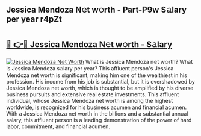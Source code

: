 ## Jessica Mendoza N𝚎t w𝚘rth - Part-P9w S𝚊lary per year r4pZt

# <h2><a href="http://gc1vwnh.nevu.top/?p=Jessica+Mendoza">🔗 👉🔴 Jessica Mendoza N𝚎t w𝚘rth - S𝚊lary</a></h2>

[![Jessica Mendoza N𝚎t W𝚘rth](https://i.imgur.com/Oavwk0R.jpeg)](http://gc1vwnh.nevu.top/?p=Jessica+Mendoza)
What is Jessica Mendoza n𝚎t w𝚘rth? What is Jessica Mendoza s𝚊lary per year?
This affluent person's Jessica Mendoza net worth is significant, making him one of the wealthiest in his profession. His income from his job is substantial, but it is overshadowed by Jessica Mendoza net worth, which is thought to be amplified by his diverse business pursuits and extensive real estate investments. This affluent individual, whose Jessica Mendoza net worth is among the highest worldwide, is recognized for his business acumen and financial acumen. With a Jessica Mendoza net worth in the billions and a substantial annual salary, this affluent person is a leading demonstration of the power of hard labor, commitment, and financial acumen.
